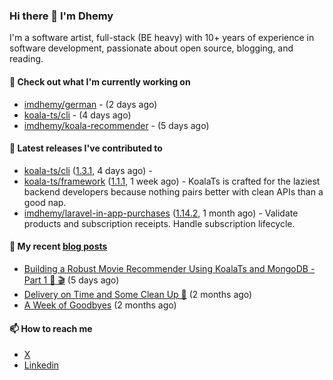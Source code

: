 ### Hi there 👋 I'm Dhemy

I'm a software artist, full-stack (BE heavy) with 10+ years of experience in software development,
passionate about open source, blogging, and reading.

#### 👷 Check out what I'm currently working on

- [imdhemy/german](https://github.com/imdhemy/german) -  (2 days ago)
- [koala-ts/cli](https://github.com/koala-ts/cli) -  (4 days ago)
- [imdhemy/koala-recommender](https://github.com/imdhemy/koala-recommender) -  (5 days ago)

#### 🔭 Latest releases I've contributed to

- [koala-ts/cli](https://github.com/koala-ts/cli) ([1.3.1](https://github.com/koala-ts/cli/releases/tag/1.3.1), 4 days ago) - 
- [koala-ts/framework](https://github.com/koala-ts/framework) ([1.1.1](https://github.com/koala-ts/framework/releases/tag/1.1.1), 1 week ago) - KoalaTs is crafted for the laziest backend developers because nothing pairs better with clean APIs than a good nap.
- [imdhemy/laravel-in-app-purchases](https://github.com/imdhemy/laravel-in-app-purchases) ([1.14.2](https://github.com/imdhemy/laravel-in-app-purchases/releases/tag/1.14.2), 1 month ago) - Validate products and subscription receipts. Handle subscription lifecycle.

#### 📜 My recent [blog posts](https://imdhemy.com/)

- [Building a Robust Movie Recommender Using KoalaTs and MongoDB - Part 1 🐨 🎬](https://imdhemy.com/blog/nodejs/robust-movie-recommender-koalats-mongodb-part-1.html/) (5 days ago)
- [Delivery on Time and Some Clean Up 🧹](https://imdhemy.com/blog/generic/delivery-on-time-and-cleanup.html/) (2 months ago)
- [A Week of Goodbyes](https://imdhemy.com/blog/generic/week-of-goodbyes.html/) (2 months ago)

#### 📫 How to reach me

- [X](https://twitter.com/imdhemy)
- [Linkedin](https://linkedin.com/in/imdhemy)
